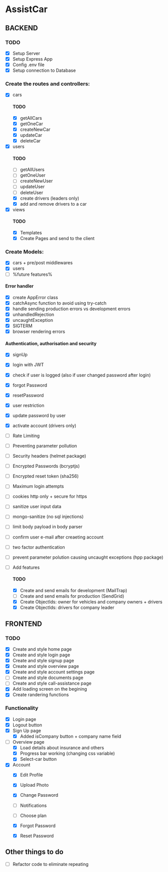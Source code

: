 # AssistCar

## BACKEND
### TODO

- [x] Setup Server
- [x] Setup Express App
- [x] Config .env file
- [x] Setup connection to Database
### Create the routes and controllers:
- [x] cars
    #### TODO
    - [x] getAllCars
    - [x] getOneCar
    - [x] createNewCar
    - [x] updateCar
    - [x] deleteCar

- [x] users
    #### TODO
    - [ ] getAllUsers
    - [ ] getOneUser
    - [ ] createNewUser
    - [ ] updateUser
    - [ ] deleteUser
    - [x] create drivers (leaders only)
    - [x] add and remove drivers to a car

- [x] views
    #### TODO
    - [x] Templates
    - [x] Create Pages and send to the client

### Create Models:
- [x] cars + pre/post middlewares
- [x] users
- [ ] %future features%

#### Error handler
- [x] create AppError class
- [x] catchAsync function to avoid using try-catch
- [x] handle sending production errors vs development errors
- [x] unhandledRejection
- [x] uncaughtException
- [x] SIGTERM
- [x] browser rendering errors

#### Authentication, authorisation and security
- [x] signUp
- [x] login with JWT
- [x] check if user is logged (also if user changed password after login)
- [x] forgot Password
- [x] resetPassword
- [x] user restriction
- [x] update password by user
- [x] activate account (drivers only)
- [ ] Rate Limiting
- [ ] Preventing parameter pollution
- [ ] Security headers (helmet package)
- [ ] Encrypted Passwords (bcryptjs)
- [ ] Encrypted reset token (sha256)
- [ ] Maximum login attempts
- [ ] cookies http only + secure for https
- [ ] sanitize user input data
- [ ] mongo-sanitize (no sql injections)
- [ ] limit body payload in body parser
- [ ] confirm user e-mail after creaeting account
- [ ] two factor authentication
- [ ] prevent parameter polution causing uncaught exceptions (hpp package)

- [ ] Add features
    #### TODO
    - [x] Create and send emails for development (MailTrap)
    - [ ] Create and send emails for production (SendGrid)
    - [x] Create ObjectIds: owner for vehicles and company owners + drivers
    - [x] Create ObjectIds: drivers for company leader

## FRONTEND

### TODO
- [x] Create and style home page
- [x] Create and style login page
- [x] Create and style signup page
- [x] Create and style overview page
- [x] Create and style account settings page
- [ ] Create and style documents page
- [ ] Create and style call-assistance page
- [x] Add loading screen on the begining
- [x] Create randering functions

### Functionality
- [x] Login page
- [x] Logout button
- [x] Sign Up page
    - [x] Added isCompany button + company name field
- [ ] Overview page
    - [x] Load details about insurance and others
    - [x] Progress bar working (changing css variable)
    - [x] Select-car button
- [x] Account
    - [x] Edit Profile
    - [x] Upload Photo
    - [x] Change Password
    - [ ] Notifications
    - [ ] Choose plan
    - [x] Forgot Password
    - [x] Reset Password


## Other things to do
- [ ] Refactor code to eliminate repeating
